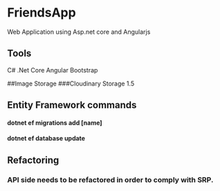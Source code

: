 # FriendsApp
Web Application using Asp.net core and Angularjs 

## Tools
C#
.Net Core
Angular
Bootstrap

##Image Storage
###Cloudinary Storage 1.5

## Entity Framework commands
#### dotnet ef migrations add [name]
#### dotnet ef database update


## Refactoring
### API side needs to be refactored in order to comply with SRP.